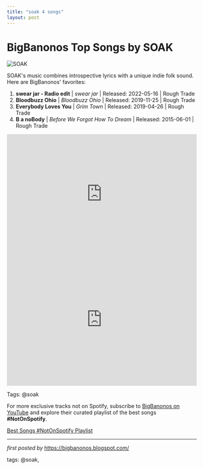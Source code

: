 ```yaml
---
title: "soak 4 songs"
layout: post
---
```

<h1>BigBanonos Top Songs by SOAK</h1>
<img src="https://i1.sndcdn.com/avatars-000512969709-f6t3vc-t240x240.jpg" alt="SOAK"> <p>SOAK's music combines introspective lyrics with a unique indie folk sound. Here are BigBanonos' favorites:</p> <ol> <li><strong>swear jar - Radio edit</strong> | <em>swear jar</em> | Released: 2022-05-16 | Rough Trade</li> <li><strong>Bloodbuzz Ohio</strong> | <em>Bloodbuzz Ohio</em> | Released: 2019-11-25 | Rough Trade</li> <li><strong>Everybody Loves You</strong> | <em>Grim Town</em> | Released: 2019-04-26 | Rough Trade</li> <li><strong>B a noBody</strong> | <em>Before We Forgot How To Dream</em> | Released: 2015-06-01 | Rough Trade</li>
</ol> <iframe allow="accelerometer; autoplay; encrypted-media; gyroscope; picture-in-picture" allowfullscreen="" frameborder="0" height="315" src="https://www.youtube.com/embed/videoseries?list=PLtuNtuTatqI3o-ASamVHv5uXjNzIDaqPX" width="100%"></iframe><br />
<div> <iframe src="https://open.spotify.com/embed/playlist/58faTovEVf2NJClO6EkNjn?utm_source=generator" width="100%" height="352" frameborder="0" allow="autoplay; clipboard-write; encrypted-media; fullscreen; picture-in-picture" loading="lazy"></iframe>
</div>
<p>Tags: @soak</p>


<!--Subscribe and Playlist Links-->
<div>
    <p>For more exclusive tracks not on Spotify, subscribe to <a href="https://www.youtube.com/@BigBanonos" target="_blank">BigBanonos on YouTube</a> and explore their curated playlist of the best songs <strong>#NotOnSpotify</strong>.</p>
    <p><a href="https://www.youtube.com/playlist?list=PLtuNtuTatqI0kFahUCbtbfenC_ET5O_tr" target="_blank">Best Songs #NotOnSpotify Playlist<br /></a></p></div>

<hr />

<p><em>first posted by</em> <a href="https://bigbanonos.blogspot.com/" rel="noopener" target="_new">https://bigbanonos.blogspot.com/</a></p>

<p>tags: @soak,</p>
